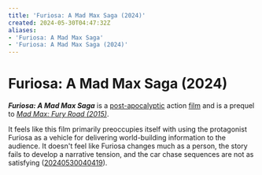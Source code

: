 ```yaml
---
title: 'Furiosa: A Mad Max Saga (2024)'
created: 2024-05-30T04:47:32Z
aliases:
- 'Furiosa: A Mad Max Saga'
- 'Furiosa: A Mad Max Saga (2024)'
---
```


# Furiosa: A Mad Max Saga (2024)

_**Furiosa: A Mad Max Saga**_ is a [post-apocalyptic](post-apocalyptic.md) action [film](../indices/films.md) and is a prequel to _[Mad Max: Fury Road (2015)](mad-max-fury-road.md)_.

It feels like this film primarily preoccupies itself with using the protagonist Furiosa as a vehicle for delivering world-building information to the audience. It doesn't feel like Furiosa changes much as a person, the story fails to develop a narrative tension, and the car chase sequences are not as satisfying ([20240530040419](../entries/20240530040419.md)).
